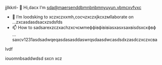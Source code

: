 jjlkkлl- 👋 Hi,dacx I’m sda@maersenddbmnbnbmnyuyun.vbmcxvfvxc
- 💞️ I’m loodsking to xczxczxxmh,coсчzxczxjkcxzмllaborate on ...zxcasdasdsacxzsdsfds
- 📫 How to sadsarexzczxachzxcчсмmeффівфівівіasxasxsaxвіsdsxcxфвф ...
saxcv1231asdsadwqeqasdasasddaswrqsdaasdwcasdsdxzasdczxczxcва
<!---asadsdasdasdasdфів
maersenddy012/maersenddy012 is a ✨ special ✨ repository becaugdf `README.md`d (this file) appears on your GitHub profildasvce.
You can click the Preview link to take a look at your changes.sdacxzcx
--->lvdf
iouomnbsaddwdsd
sxcn
xcz
